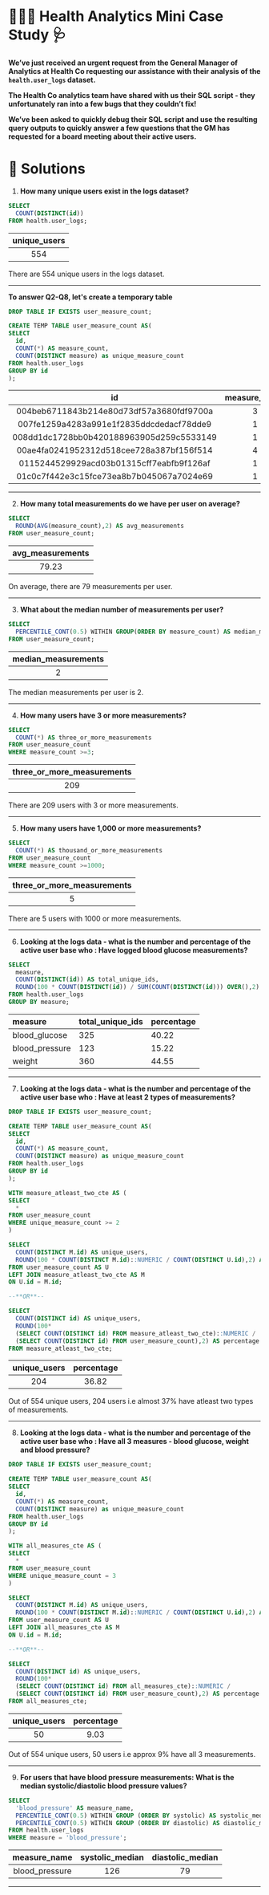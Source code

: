﻿# 👨🏻‍⚕️ Health Analytics Mini Case Study 🩺

**We’ve just received an urgent request from the General Manager of Analytics at Health Co requesting our assistance with their analysis of the  `health.user_logs`  dataset.**

**The Health Co analytics team have shared with us their SQL script - they unfortunately ran into a few bugs that they couldn’t fix!**

**We’ve been asked to quickly debug their SQL script and use the resulting query outputs to quickly answer a few questions that the GM has requested for a board meeting about their active users.**

# :pushpin: Solutions

1.  **How many unique users exist in the logs dataset?**

```sql
SELECT 
  COUNT(DISTINCT(id)) 
FROM health.user_logs;
```
|unique_users|
|:---:|
|554|

There are 554 unique users in the logs dataset.

***
**To answer Q2-Q8, let's create a temporary table**

```sql
DROP TABLE IF EXISTS user_measure_count;

CREATE TEMP TABLE user_measure_count AS(
SELECT
  id,
  COUNT(*) AS measure_count,
  COUNT(DISTINCT measure) as unique_measure_count
FROM health.user_logs
GROUP BY id
);
```
|id|measure_count|unique_measure_count|
|:---:|:---:|:---:|
|004beb6711843b214e80d73df57a3680fdf9700a|3|2|
|007fe1259a4283a991e1f2835ddcdedacf78dde9|1|1|
|008dd1dc1728bb0b420188963905d259c5533149|1|1|
|00ae4fa0241952312d518cee728a387bf156f514|4|1|
|0115244529929acd03b01315cff7eabfb9f126af|1|1|
|01c0c7f442e3c15fce73ea8b7b045067a7024e69|1|1|

***

2. **How many total measurements do we have per user on average?**

```sql
SELECT
  ROUND(AVG(measure_count),2) AS avg_measurements
FROM user_measure_count;
```
|avg_measurements|
|:---:|
|79.23|

On average, there are 79 measurements per user.
***
3. **What about the median number of measurements per user?**

```sql
SELECT
  PERCENTILE_CONT(0.5) WITHIN GROUP(ORDER BY measure_count) AS median_measurements
FROM user_measure_count;
```
|median_measurements|
|:---:|
|2|

The median measurements per user is 2.
***
4. **How many users have 3 or more measurements?**

```sql
SELECT
  COUNT(*) AS three_or_more_measurements
FROM user_measure_count
WHERE measure_count >=3;
```
|three_or_more_measurements|
|:---:|
|209|

There are 209 users with 3 or more measurements.
***
5. **How many users have 1,000 or more measurements?**

```sql
SELECT
  COUNT(*) AS thousand_or_more_measurements
FROM user_measure_count
WHERE measure_count >=1000;
```
|three_or_more_measurements|
|:---:|
|5|

There are 5 users with 1000 or more measurements.
***

6. **Looking at the logs data - what is the number and percentage of the active user base who : Have logged blood glucose measurements?**

```sql
SELECT
  measure,
  COUNT(DISTINCT(id)) AS total_unique_ids,
  ROUND(100 * COUNT(DISTINCT(id)) / SUM(COUNT(DISTINCT(id))) OVER(),2) AS percentage
FROM health.user_logs
GROUP BY measure;
```
|measure|total_unique_ids|percentage|
|:----|:----|:----|
|blood_glucose|325|40.22|
|blood_pressure|123|15.22|
|weight|360|44.55|
***
7. **Looking at the logs data - what is the number and percentage of the active user base who : Have at least 2 types of measurements?**

```sql
DROP TABLE IF EXISTS user_measure_count;

CREATE TEMP TABLE user_measure_count AS(
SELECT
  id,
  COUNT(*) AS measure_count,
  COUNT(DISTINCT measure) as unique_measure_count
FROM health.user_logs
GROUP BY id
);

WITH measure_atleast_two_cte AS (
SELECT
  *
FROM user_measure_count
WHERE unique_measure_count >= 2
)

SELECT 
  COUNT(DISTINCT M.id) AS unique_users,
  ROUND(100 * COUNT(DISTINCT M.id)::NUMERIC / COUNT(DISTINCT U.id),2) AS percentage
FROM user_measure_count AS U 
LEFT JOIN measure_atleast_two_cte AS M
ON U.id = M.id;

--**OR**--

SELECT 
  COUNT(DISTINCT id) AS unique_users,
  ROUND(100*
  (SELECT COUNT(DISTINCT id) FROM measure_atleast_two_cte)::NUMERIC / 
  (SELECT COUNT(DISTINCT id) FROM user_measure_count),2) AS percentage
FROM measure_atleast_two_cte;
```
|unique_users|percentage|
|:---:|:---:|
|204|36.82|

Out of 554 unique users, 204 users i.e almost 37% have atleast two types of measurements.
***

8. **Looking at the logs data - what is the number and percentage of the active user base who : Have all 3 measures - blood glucose, weight and blood pressure?**

```sql
DROP TABLE IF EXISTS user_measure_count;

CREATE TEMP TABLE user_measure_count AS(
SELECT
  id,
  COUNT(*) AS measure_count,
  COUNT(DISTINCT measure) as unique_measure_count
FROM health.user_logs
GROUP BY id
);

WITH all_measures_cte AS (
SELECT
  *
FROM user_measure_count
WHERE unique_measure_count = 3
)

SELECT 
  COUNT(DISTINCT M.id) AS unique_users,
  ROUND(100 * COUNT(DISTINCT M.id)::NUMERIC / COUNT(DISTINCT U.id),2) AS percentage
FROM user_measure_count AS U 
LEFT JOIN all_measures_cte AS M
ON U.id = M.id;

--**OR**--

SELECT 
  COUNT(DISTINCT id) AS unique_users,
  ROUND(100*
  (SELECT COUNT(DISTINCT id) FROM all_measures_cte)::NUMERIC / 
  (SELECT COUNT(DISTINCT id) FROM user_measure_count),2) AS percentage
FROM all_measures_cte;
```
|unique_users|percentage|
|:---:|:---:|
|50|9.03|

Out of 554 unique users, 50 users i.e approx 9% have all 3 measurements.
***

9. **For users that have blood pressure measurements: What is the median systolic/diastolic blood pressure values?**

```sql
SELECT
  'blood_pressure' AS measure_name,
  PERCENTILE_CONT(0.5) WITHIN GROUP (ORDER BY systolic) AS systolic_median,
  PERCENTILE_CONT(0.5) WITHIN GROUP (ORDER BY diastolic) AS diastolic_median
FROM health.user_logs
WHERE measure = 'blood_pressure';
``` 
|measure_name|systolic_median|diastolic_median|
|:---:|:---:|:---:|
|blood_pressure|126|79|
***
